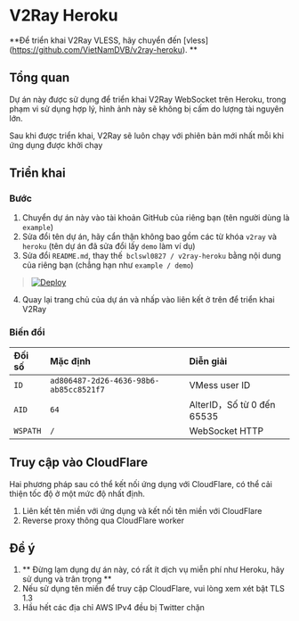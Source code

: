 # V2Ray Heroku

**Để triển khai V2Ray VLESS, hãy chuyển đến [vless] (https://github.com/VietNamDVB/v2ray-heroku). **

## Tổng quan

Dự án này được sử dụng để triển khai V2Ray WebSocket trên Heroku, trong phạm vi sử dụng hợp lý, hình ảnh này sẽ không bị cấm do lượng tài nguyên lớn.

Sau khi được triển khai, V2Ray sẽ luôn chạy với phiên bản mới nhất mỗi khi ứng dụng được khởi chạy

## Triển khai

### Bước
 1. Chuyển dự án này vào tài khoản GitHub của riêng bạn (tên người dùng là `example`)
 2. Sửa đổi tên dự án, hãy cẩn thận không bao gồm các từ khóa `v2ray` và` heroku` (tên dự án đã sửa đổi lấy `demo` làm ví dụ)
 3. Sửa đổi `README.md`, thay thế` bclswl0827 / v2ray-heroku` bằng nội dung của riêng bạn (chẳng hạn như `example / demo`)

> [![Deploy](https://www.herokucdn.com/deploy/button.png)](https://dashboard.heroku.com/new?template=https://github.com/bclswl0827/v2ray-heroku)

4. Quay lại trang chủ của dự án và nhấp vào liên kết ở trên để triển khai V2Ray

### Biến đổi

| Đối số | Mặc định | Diễn giải |
| :--- | :--- | :--- |
| `ID` | `ad806487-2d26-4636-98b6-ab85cc8521f7` | VMess user ID |
| `AID` | `64` | AlterID，Số từ 0 đến 65535 |
| `WSPATH` | `/` | WebSocket  HTTP |

## Truy cập vào CloudFlare

Hai phương pháp sau có thể kết nối ứng dụng với CloudFlare, có thể cải thiện tốc độ ở một mức độ nhất định.

 1. Liên kết tên miền với ứng dụng và kết nối tên miền với CloudFlare
 2. Reverse proxy thông qua CloudFlare worker

## Để ý

 1. ** Đừng lạm dụng dự án này, có rất ít dịch vụ miễn phí như Heroku, hãy sử dụng và trân trọng **
 2. Nếu sử dụng tên miền để truy cập CloudFlare, vui lòng xem xét bật TLS 1.3
 3. Hầu hết các địa chỉ AWS IPv4 đều bị Twitter chặn
